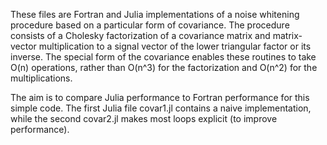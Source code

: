 These files are Fortran and Julia implementations of a noise whitening
procedure based on a particular form of covariance.  The procedure consists
of a Cholesky factorization of a covariance matrix and matrix-vector
multiplication to a signal vector of the lower triangular factor or its
inverse.  The special form of the covariance enables these routines to
take O(n) operations, rather than O(n^3) for the factorization and O(n^2)
for the multiplications.

The aim is to compare Julia performance to Fortran performance for this
simple code.  The first Julia file covar1.jl contains a naive implementation,
while the second covar2.jl makes most loops explicit (to improve performance).
